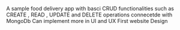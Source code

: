 A sample food delivery app with basci CRUD functionalities such as CREATE , READ , UPDATE and DELETE operations connecetde with MongoDb
Can implement more in UI and UX
First website Design
